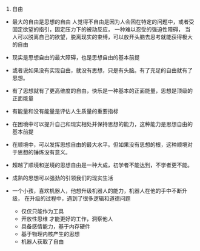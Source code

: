 1. 自由
- 最大的自由是思想的自由
    人觉得不自由是因为人会困在特定的问题中，或者受固定欲望的指引，固定压力下的被动反应，
    一种难以忍受的强迫性障碍，
    当人可以脱离自己的欲望，脱离现实的束缚，可以放开头脑去思考就能获得极大的自由
- 现实是思想自由的最大障碍，也是思想自由的基本前提
- 或者说如果没有实现自由，就没有思想，只是有头脑。有了充足的自由就有了思想。
- 有了思想就有了更高维度的自由，快乐是一种基本的正面能量，思想是顶级的正面能量
- 有能量和没有能量是评估人生质量的重要指标
- 在困境中可以提升自己和现实相处并保持思想的能力，这种能力是思想自由的基本前提
- 在顺境中，可以发挥思想自由的最大水平。但如果没有思想的根，这种顺境对于思想的锤炼没有意义。
- 超越了顺境和逆境的思想自由是一种大成，初学者不能达到，不学者更不能。
- 成熟的思想可以强劲的引领我们的现实生活

- 一个小孩，喜欢机器人，他想升级机器人的能力，机器人在他的手中不断升级，
    在升级的过程中，遇到了很多逻辑和道德问题
    - 仅仅只能作为工具
    - 开放性思维 才能更好的工作，洞察他人
    - 具备感情能力，基于内存硬件
    - 基于物理内核产生的思想
    - 机器人获取了自由





 








    






